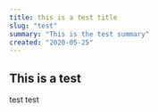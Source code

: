 ```yaml
---
title: this is a test title
slug: "test"
summary: "This is the test summary"
created: "2020-05-25"
---
```


## This is a test

test test
